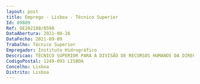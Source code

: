 ```yaml
--- 
layout: post
title: Emprego - Lisboa - Técnico Superior
Id: 89889
Ref: OE202108/0598
DataAbertura: 2021-08-26
DataFecho: 2021-09-09
Trabalho: Técnico Superior
Empregador: Instituto Hidrográfico
Descricao: TÉCNICO SUPERIOR PARA A DIVISÃO DE RECURSOS HUMANOS DA DIREÇÃO DE APOIO DO IH
CodigoPostal: 1249-093 LISBOA
Concelho: Lisboa
Distrito: Lisboa
--- 
```

